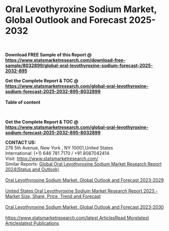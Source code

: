 <h1>Oral Levothyroxine Sodium Market, Global Outlook and Forecast 2025-2032</h1><br/><p><strong>Download FREE Sample of this Report @ <a href="https://www.statsmarketresearch.com/download-free-sample/8032899/global-oral-levothyroxine-sodium-forecast-2025-2032-895">https://www.statsmarketresearch.com/download-free-sample/8032899/global-oral-levothyroxine-sodium-forecast-2025-2032-895</a></strong></p><div><b>Get the Complete Report & TOC @ <a href="https://www.statsmarketresearch.com/global-oral-levothyroxine-sodium-forecast-2025-2032-895-8032899">https://www.statsmarketresearch.com/global-oral-levothyroxine-sodium-forecast-2025-2032-895-8032899</a></b></div><br><b>Table of content</b><p><br><div><b>Get the Complete Report & TOC @ <a href="https://www.statsmarketresearch.com/global-oral-levothyroxine-sodium-forecast-2025-2032-895-8032899">https://www.statsmarketresearch.com/global-oral-levothyroxine-sodium-forecast-2025-2032-895-8032899</a></b></div></p> <b>CONTACT US:</b><br>276 5th Avenue, New York , NY 10001,United States<br>International: (+1) 646 781 7170 / +91 8087042414<br>Visit: <a href="https://www.statsmarketresearch.com/">https://www.statsmarketresearch.com/</a><br>Similar Reports: <a href="https://www.statsmarketresearch.com/global-oral-levothyroxine-sodium-forecast-2025-2032-895-8032899">Global Oral Levothyroxine Sodium Market Research Report 2024(Status and Outlook)</a><br/><br/><a href="https://www.statsmarketresearch.com/global-oral-levothyroxine-sodium-forecast-2025-2032-895-8032899">Oral Levothyroxine Sodium Market, Global Outlook and Forecast 2023-2029</a><br/><br/><a href="https://www.statsmarketresearch.com/global-oral-levothyroxine-sodium-forecast-2025-2032-895-8032899">United States Oral Levothyroxine Sodium Market Research Report 2023 - Market Size, Share, Price, Trend and Forecast</a><br/><br/><a href="https://www.statsmarketresearch.com/global-oral-levothyroxine-sodium-forecast-2025-2032-895-8032899">Oral Levothyroxine Sodium Market, Global Outlook and Forecast 2023-2030</a><br/><br/><a href="https://gyeongbokgung.com">https://www.statsmarketresearch.com/</a><a href="https://hallyeomaritime.com">latest Articles</a><a href="https://jingwansa.com">Read More</a><a href=https://nguoiviet.jp/">latest Articles</a><a href="https://www.intelmarketresearch.com/">latest Publications</a>